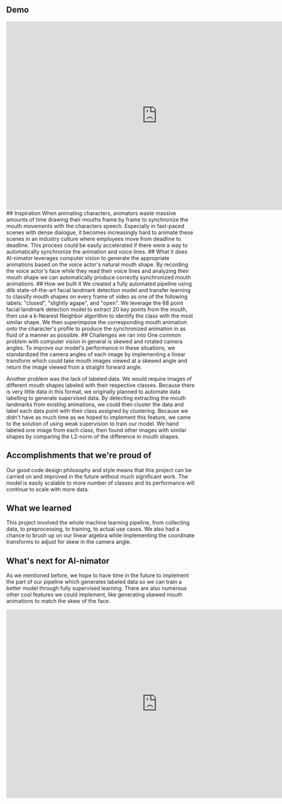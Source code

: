 ## Demo
 <iframe width="800" height="500"
src="https://www.youtube.com/embed/_yoCv8ykoHI" 
frameborder="0" 
allow="accelerometer; autoplay; encrypted-media; gyroscope; picture-in-picture" 
allowfullscreen></iframe>
## Inspiration
When animating characters, animators waste massive amounts of time drawing their mouths frame by frame to synchronize the mouth movements with the characters speech. Especially in fast-paced scenes with dense dialogue, it becomes increasingly hard to animate these scenes in an industry culture where employees move from deadline to deadline. This process could be easily accelerated if there were a way to automatically synchronize the animation and voice lines.
## What it does
AI-nimator leverages computer vision to generate the appropriate animations based on the voice actor's natural mouth shape. By recording the voice actor's face while they read their voice lines and analyzing their mouth shape we can automatically produce correctly synchronized mouth animations.
## How we built it
We created a fully automated pipeline using dlib state-of-the-art facial landmark detection model and transfer learning to classify mouth shapes on every frame of video as one of the following labels: "closed", "slightly agape", and "open". We leverage the 68 point facial landmark detection model to extract 20 key points from the mouth, then use a k-Nearest Neighbor algorithm to identify the class with the most similar shape. We then superimpose the corresponding mouth animation onto the character's profile to produce the synchronized animation in as fluid of a manner as possible.
## Challenges we ran into
One common problem with computer vision in general is skewed and rotated camera angles. To improve our model's performance in these situations, we standardized the camera angles of each image by  implementing a linear transform which could take mouth images viewed at a skewed angle and return the image viewed from a straight forward angle. 

Another problem was the lack of labeled data. We would require images of different mouth shapes labeled with their respective classes. Because there is very little data in this format, we originally planned to automate data labelling to generate supervised data. By detecting extracting the mouth landmarks from existing animations, we could then cluster the data and label each data point with their class assigned by clustering. Because we didn't have as much time as we hoped to implement this feature, we came to the solution of using weak supervision to train our model. We hand labeled one image from each class, then found other images with similar shapes by comparing the L2-norm of the difference in mouth shapes. 
## Accomplishments that we're proud of
Our good code design philosophy and style means that this project can be carried on and improved in the future without much significant work. The model is easily scalable to more number of classes and its performance will continue to scale with more data.
## What we learned
This project involved the whole machine learning pipeline, from collecting data, to preprocessing, to training, to actual use cases. We also had a chance to brush up on our linear algebra while implementing the coordinate transforms to adjust for skew in the camera angle.
## What's next for AI-nimator
As we mentioned before, we hope to have time in the future to implement the part of our pipeline which generates labeled data so we can train a better model through fully supervised learning. There are also numerous other cool features we could implement, like generating skewed  mouth animations to match the skew of the face.

 <iframe width="800" height="500"
src="https://www.youtube.com/embed/NNRhOr6Fbqo" 
frameborder="0" 
allow="accelerometer; autoplay; encrypted-media; gyroscope; picture-in-picture" 
allowfullscreen></iframe>
